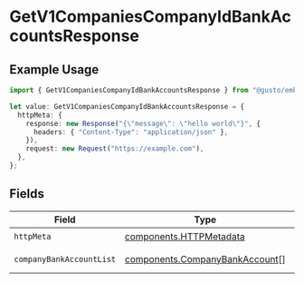 # GetV1CompaniesCompanyIdBankAccountsResponse

## Example Usage

```typescript
import { GetV1CompaniesCompanyIdBankAccountsResponse } from "@gusto/embedded-api/models/operations/getv1companiescompanyidbankaccounts.js";

let value: GetV1CompaniesCompanyIdBankAccountsResponse = {
  httpMeta: {
    response: new Response("{\"message\": \"hello world\"}", {
      headers: { "Content-Type": "application/json" },
    }),
    request: new Request("https://example.com"),
  },
};
```

## Fields

| Field                                                                            | Type                                                                             | Required                                                                         | Description                                                                      |
| -------------------------------------------------------------------------------- | -------------------------------------------------------------------------------- | -------------------------------------------------------------------------------- | -------------------------------------------------------------------------------- |
| `httpMeta`                                                                       | [components.HTTPMetadata](../../models/components/httpmetadata.md)               | :heavy_check_mark:                                                               | N/A                                                                              |
| `companyBankAccountList`                                                         | [components.CompanyBankAccount](../../models/components/companybankaccount.md)[] | :heavy_minus_sign:                                                               | Example response                                                                 |
